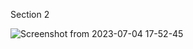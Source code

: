 Section 2


![Screenshot from 2023-07-04 17-52-45](https://github.com/Thower56/Tp2_serveur/assets/112575794/7acbe4fc-ffdb-417e-97e3-719d4042d0ce)
